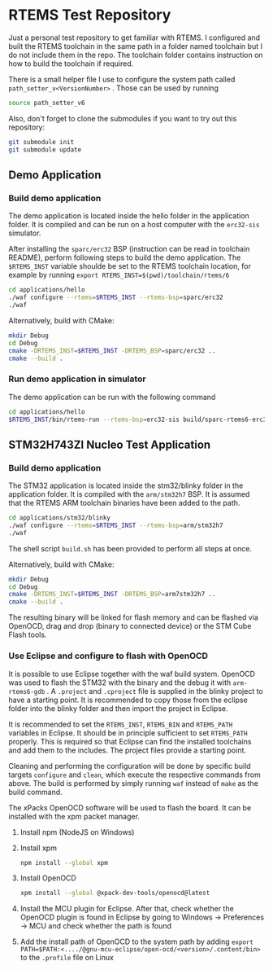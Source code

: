 # RTEMS Test Repository

Just a personal test repository to get familiar with RTEMS.
I configured and built the RTEMS toolchain in the same path in
a folder named toolchain but I do not include them in the repo. 
The toolchain folder contains instruction on how to build the 
toolchain if required.

There is a small helper file I use to configure the system path
called `path_setter_v<VersionNumber>` . 
Those can be used by running
```sh
source path_setter_v6
``` 

Also, don't forget to clone the submodules if you want to try out
this repository:

```sh
git submodule init
git submodule update
``` 


## Demo Application

### Build demo application

The demo application is located inside the hello folder in the application folder.
It is compiled and can be run on a host computer with the `erc32-sis` simulator.

After installing the `sparc/erc32` BSP (instruction can be read in toolchain README), perform following steps to build the demo application.
The `$RTEMS_INST` variable shoulde be set to the RTEMS toolchain location, for example by running `export RTEMS_INST=$(pwd)/toolchain/rtems/6`

```sh
cd applications/hello
./waf configure --rtems=$RTEMS_INST --rtems-bsp=sparc/erc32
./waf
```

Alternatively, build with CMake:

```sh
mkdir Debug
cd Debug
cmake -DRTEMS_INST=$RTEMS_INST -DRTEMS_BSP=sparc/erc32 ..
cmake --build . 
```



### Run demo application in simulator

The demo application can be run with the following command

```sh
cd applications/hello
$RTEMS_INST/bin/rtems-run --rtems-bsp=erc32-sis build/sparc-rtems6-erc32/hello.exe
```

## STM32H743ZI Nucleo Test Application

### Build demo application

The STM32 application is located inside the stm32/blinky folder in the application folder. It is compiled with the `arm/stm32h7` BSP.
It is assumed that the RTEMS ARM toolchain binaries have been added to the path.

```sh
cd applications/stm32/blinky
./waf configure --rtems=$RTEMS_INST --rtems-bsp=arm/stm32h7
./waf
```

The shell script `build.sh` has been provided to perform all steps at once. 

Alternatively, build with CMake:

```sh
mkdir Debug
cd Debug
cmake -DRTEMS_INST=$RTEMS_INST -DRTEMS_BSP=arm7stm32h7 ..
cmake --build . 
```


The resulting binary will be linked for flash memory and can be flashed via OpenOCD, drag and drop (binary to connected device) or the STM Cube Flash tools.

### Use Eclipse and configure to flash with OpenOCD

It is possible to use Eclipse together with the waf build system. OpenOCD was used to flash the STM32 with the binary and the debug it with `arm-rtems6-gdb` .
A `.project` and `.cproject` file is supplied in the blinky project to have a starting point. It is recommended to copy those from the eclipse folder into the blinky folder and then import the project in Eclipse.

It is recommended to set the `RTEMS_INST`, `RTEMS_BIN` and `RTEMS_PATH` variables in Eclipse. It should be in principle sufficient to set `RTEMS_PATH` properly. This is required so that Eclipse can find the installed toolchains and add them to the includes. The project files provide a starting point.

Cleaning and performing the configuration will be done by specific build targets `configure` and `clean`, which execute the respective commands from above. The build is performed by simply running `waf` instead of `make` as the build command.

The xPacks OpenOCD software will be used to flash the board. It can be installed with the xpm packet manager.

1. Install npm (NodeJS on Windows)
2. Install xpm
    ```sh
    npm install --global xpm
    ```

3. Install OpenOCD
    ```sh
    xpm install --global @xpack-dev-tools/openocd@latest
    ```
    
4. Install the MCU plugin for Eclipse. After that, check whether the OpenOCD plugin is found in Eclipse by going to Windows &rarr; Preferences &rarr; MCU and check whether the path is found

5. Add the install path of OpenOCD to the system path by adding `export PATH=$PATH:<..../@gnu-mcu-eclipse/open-ocd/<version>/.content/bin>` to the `.profile` file on Linux
